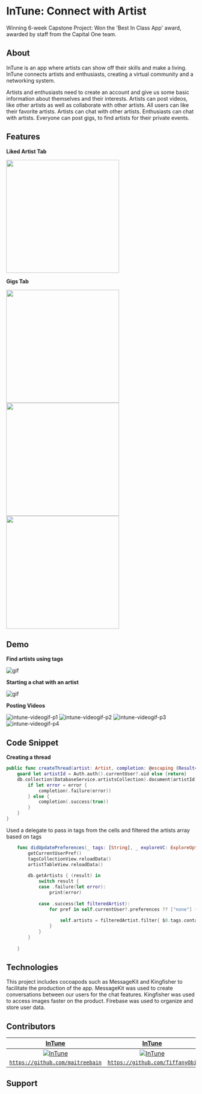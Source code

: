 # InTune: Connect with Artist

Winning 6-week Capstone Project: Won the 'Best In Class App' award, awarded by staff from the Capital One team. 

## About

InTune is an app where artists can show off their skills and make a living. InTune connects artists and enthusiasts, creating a virtual community and a networking system.

Artists and enthusiasts need to create an account and give us some basic information about themselves and their interests. Artists can post videos, like other artists as well as collaborate with other artists. All users can like their favorite artists. Artists can chat with other artists. Enthusiasts can chat with artists. Everyone can post gigs, to find artists for their private events.

## Features

**Liked Artist Tab**

<img src="DemoExamples/LA.png" width="300">

**Gigs Tab**

<img src="DemoExamples/GT.png" width="300">
<img src="DemoExamples/PG.png" width="300">
<img src="DemoExamples/GD.png" width="300">

## Demo

**Find artists using tags**

![gif](DemoExamples/TagsExplore.gif)

**Starting a chat with an artist**

![gif](DemoExamples/Chat.gif)

**Posting Videos**

![intune-videogif-p1](https://user-images.githubusercontent.com/55755297/86839904-06bad880-c070-11ea-9291-5f1b0ffed1a5.gif)
![intune-videogif-p2](https://user-images.githubusercontent.com/55755297/86839910-091d3280-c070-11ea-818a-fa2185e3a33c.gif)
![intune-videogif-p3](https://user-images.githubusercontent.com/55755297/86839916-0cb0b980-c070-11ea-8c77-b39b55d6471a.gif)
![intune-videogif-p4](https://user-images.githubusercontent.com/55755297/86841107-84cbaf00-c071-11ea-90bf-f558a4b752dd.gif)


## Code Snippet 

**Creating a thread**

```swift
public func createThread(artist: Artist, completion: @escaping (Result<Bool, Error>)->()) {
    guard let artistId = Auth.auth().currentUser?.uid else {return}
    db.collection(DatabaseService.artistsCollection).document(artistId).collection(DatabaseService.threadCollection).document(artist.artistId).setData(["name" : artist.name, "artistId": artist.artistId, "photoURL": artist.photoURL ?? "no photo url", "city": artist.city]) { (error) in
        if let error = error {
            completion(.failure(error))
        } else {
            completion(.success(true))
        }
    }
}    
```


Used a delegate to pass in tags from the cells and filtered the artists array based on tags 
```swift
    func didUpdatePreferences(_ tags: [String], _ exploreVC: ExploreOptionsController) {
        getCurrentUserPref()
        tagsCollectionView.reloadData()
        artistTableView.reloadData()
        
        db.getArtists { (result) in
            switch result {
            case .failure(let error):
                print(error)
                
            case .success(let filteredArtist):
                for pref in self.currentUser?.preferences ?? ["none"] {
                    
                    self.artists = filteredArtist.filter{ $0.tags.contains(pref) }
                }
            }
        }
        
    }
```


## Technologies

This project includes cocoapods such as MessageKit and Kingfisher to facilitate the production of the app. MessageKit was used to create conversations between our users for the chat features. Kingfisher was used to access images faster on the product. Firebase was used to organize and store user data.


## Contributors 

| <a href="https://github.com/maitreebain" target="_blank">**InTune**</a> | <a href="https://github.com/TiffanyObi" target="_blank">**InTune**</a> | <a href="https://github.com/ChristianHurtado29" target="_blank">**InTune**</a> | <a href="https://github.com/oscarvictoria" target="_blank">**InTune**</a> |
| :---: |:---:| :---: |:---:|
| [![InTune](https://avatars2.githubusercontent.com/u/55721710?s=250&u=0eebcc3a8a764dfe250d0b89fce345a2ca46eb6d&v=4&s=120)](https://github.com/maitreebain) |  [![InTune](https://avatars2.githubusercontent.com/u/55755297?s=400&u=364f4a7c46054d81adf10cc9b63e5215b5a83515&v=4&s=120)](https://github.com/TiffanyObi)    | [![InTune](https://avatars2.githubusercontent.com/u/55717913?s=250&u=6a26ab824fe75a6038add490238e47dc972ec603&v=4&s=120)](https://github.com/ChristianHurtado29) | [![InTune](https://avatars3.githubusercontent.com/u/55722232?s=250&u=742a8f0f4cab152c96093d98305b09c92eddf8bc&v=4&s=120)](https://github.com/oscarvictoria)  | 
| <a href="https://github.com/maitreebain" target="_blank">`https://github.com/maitreebain`</a> | <a href="https://github.com/TiffanyObi" target="_blank">`https://github.com/TiffanyObi`</a> | <a href="https://github.com/ChristianHurtado29" target="_blank">`https://github.com/ChristianHurtado29`</a> |  <a href="https://github.com/oscarvictoria" target="_blank">`https://github.com/oscarvictoria`</a> |

## Support

